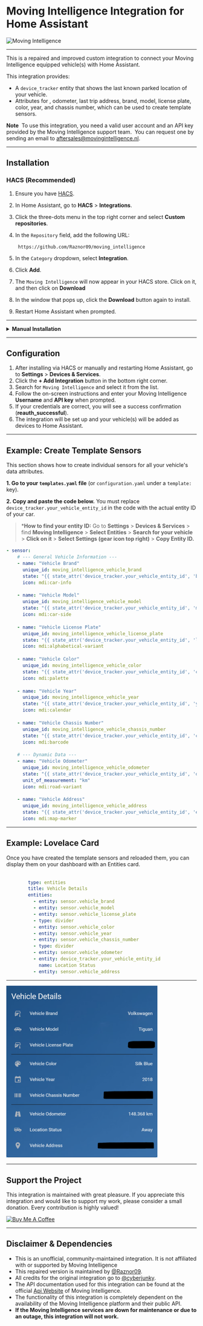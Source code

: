 # Moving Intelligence Integration for Home Assistant

<img src="https://cdn.shopify.com/s/files/1/0121/0220/5499/files/MicrosoftTeams-image_18.png" alt="Moving Intelligence" width="400px">

---

This is a repaired and improved custom integration to connect your Moving Intelligence equipped vehicle(s) with Home Assistant.

This integration provides:
- A `device_tracker` entity that shows the last known parked location of your vehicle.
- Attributes for , odometer, last trip address, brand, model, license plate, color, year, and chassis number, which can be used to create template sensors.
  
**Note**
 To use this integration, you need a valid user account and an API key provided by the Moving Intelligence support team. 
 You can request one by sending an email to aftersales@movingintelligence.nl.

---

## Installation

### HACS (Recommended)

1. Ensure you have [HACS](https://hacs.xyz/docs/use/).
2. In Home Assistant, go to **HACS** > **Integrations**.
3. Click the three-dots menu in the top right corner and select **Custom repositories**.
4. In the `Repository` field, add the following URL: 

        https://github.com/Raznor09/moving_intelligence

5. In the `Category` dropdown, select **Integration**.
6. Click **Add**.
7. The `Moving Intelligence` will now appear in your HACS store. Click on it, and then click on **Download**
8. In the window that pops up, click the **Download** button again to install.
9. Restart Home Assistant when prompted.

---

<details>
<summary><b>Manual Installation</b></summary>

1. Go to the [latest release](https://github.com/Raznor09/moving_intelligence/releases/latest) on GitHub.
2. Download the `moving_intelligence.zip` file attached to the release.
3. Unpack the downloaded zip file.
4. Copy the `moving_intelligence` directory into your `<config_dir>/custom_components/` directory in Home Assistant.
5. Restart Home Assistant.

</details>

---

## Configuration

1. After installing via HACS or manually and restarting Home Assistant, go to **Settings** > **Devices & Services**.
2. Click the **+ Add Integration** button in the bottom right corner.
3. Search for `Moving Intelligence` and select it from the list.
4. Follow the on-screen instructions and enter your Moving Intelligence **Username** and **API key** when prompted.
5. If your credentials are correct, you will see a success confirmation (**reauth_successful**).
6. The integration will be set up and your vehicle(s) will be added as devices to Home Assistant.

---

## Example: Create Template Sensors

This section shows how to create individual sensors for all your vehicle's data attributes.

**1. Go to your `templates.yaml` file** (or `configuration.yaml` under a `template:` key).

**2. Copy and paste the code below.** You must replace `device_tracker.your_vehicle_entity_id` in the code with the actual entity ID of your car.

   >*__How to find your entity ID:__ Go to **Settings** > **Devices & Services** > find **Moving Intelligence** > **Select Entities** > **Search for your vehicle** > **Click on it** > **Select Settings (gear icon top right)** > **Copy Entity ID.**

```yaml
- sensor:
    # --- General Vehicle Information ---
    - name: "Vehicle Brand"
      unique_id: moving_intelligence_vehicle_brand
      state: "{{ state_attr('device_tracker.your_vehicle_entity_id', 'brand') }}"
      icon: mdi:car-info

    - name: "Vehicle Model"
      unique_id: moving_intelligence_vehicle_model
      state: "{{ state_attr('device_tracker.your_vehicle_entity_id', 'model') }}"
      icon: mdi:car-side

    - name: "Vehicle License Plate"
      unique_id: moving_intelligence_vehicle_license_plate
      state: "{{ state_attr('device_tracker.your_vehicle_entity_id', 'licence') }}"
      icon: mdi:alphabetical-variant

    - name: "Vehicle Color"
      unique_id: moving_intelligence_vehicle_color
      state: "{{ state_attr('device_tracker.your_vehicle_entity_id', 'color') }}"
      icon: mdi:palette

    - name: "Vehicle Year"
      unique_id: moving_intelligence_vehicle_year
      state: "{{ state_attr('device_tracker.your_vehicle_entity_id', 'yearOfManufacture') }}"
      icon: mdi:calendar

    - name: "Vehicle Chassis Number"
      unique_id: moving_intelligence_vehicle_chassis_number
      state: "{{ state_attr('device_tracker.your_vehicle_entity_id', 'chassisNumber') }}"
      icon: mdi:barcode

    # --- Dynamic Data ---
    - name: "Vehicle Odometer"
      unique_id: moving_intelligence_vehicle_odometer
      state: "{{ state_attr('device_tracker.your_vehicle_entity_id', 'odometer') | int(0) }}"
      unit_of_measurement: "km"
      icon: mdi:road-variant

    - name: "Vehicle Address"
      unique_id: moving_intelligence_vehicle_address
      state: "{{ state_attr('device_tracker.your_vehicle_entity_id', 'end_trip_address') or 'Unknown' }}"
      icon: mdi:map-marker
```
---

## Example: Lovelace Card

Once you have created the template sensors and reloaded them, you can display them on your dashboard with an Entities card.

```yaml
        
        type: entities
        title: Vehicle Details
        entities:
          - entity: sensor.vehicle_brand
          - entity: sensor.vehicle_model
          - entity: sensor.vehicle_license_plate
          - type: divider
          - entity: sensor.vehicle_color
          - entity: sensor.vehicle_year
          - entity: sensor.vehicle_chassis_number
          - type: divider
          - entity: sensor.vehicle_odometer
          - entity: device_tracker.your_vehicle_entity_id
            name: Location Status
          - entity: sensor.vehicle_address
```
---

<img src="https://github.com/Raznor09/moving_intelligence/blob/main/images/Vehicle_details.png" alt="Lovelace Card Example" width="400"/>

---
## Support the Project

This integration is maintained with great pleasure. If you appreciate this integration and would like to support my work, please consider a small donation. Every contribution is highly valued!

<a href="https://coff.ee/raznor09" target="_blank" rel="noreferrer noopener"><img src="https://cdn.buymeacoffee.com/buttons/v2/default-blue.png" alt="Buy Me A Coffee" width="150px"></a>

---

## Disclaimer & Dependencies

- This is an unofficial, community-maintained integration. It is not affiliated with or supported by Moving Intelligence
- This repaired version is maintained by [@Raznor09](https://github.com/Raznor09).
- All credits for the original integration go to [@cyberjunky](https://github.com/cyberjunky/home-assistant-moving_intelligence).
- The API documentation used for this integration can be found at the official [Api Website](https://api-app.movingintelligence.com/) of Moving Intelligence.
- The functionality of this integration is completely dependent on the availability of the Moving Intelligence platform and their public API.
- **If the Moving Intelligence services are down for maintenance or due to an outage, this integration will not work.**
